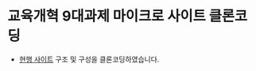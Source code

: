 # 교육개혁 9대과제 마이크로 사이트 클론코딩
- [현행 사이트](https://promotion.daum-kg.net/edu_9challengers/) 구조 및 구성을 클론코딩하였습니다.
